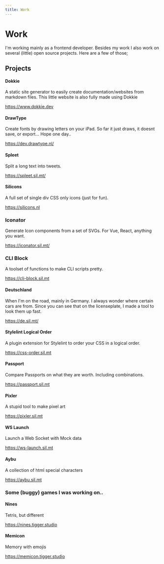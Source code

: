 ```yaml
---
title: Work
---
```


# Work

I'm working mainly as a frontend developer. Besides my work I also work on several (little) open source projects. Here are a few of those;

## Projects

#### Dokkie

A static site generator to easily create documentation/websites from markdown files. This little website is also fully made using Dokkie

https://www.dokkie.dev

#### DrawType

Create fonts by drawing letters on your iPad. So far it just draws, it doesnt save, or export... Hope one day..

https://dev.drawtype.nl/

#### Spleet

Split a long text into tweets.

https://spleet.sil.mt/

#### Silicons

A full set of single div CSS only icons (just for fun).

https://silicons.nl

### Iconator

Generate Icon components from a set of SVGs. For Vue, React, anything you want.

https://iconator.sil.mt/

### CLI Block

A toolset of functions to make CLI scripts pretty.

https://cli-block.sil.mt

#### Deutschland

When I'm on the road, mainly in Germany. I always wonder where certain cars are from. Since you can see that on the licenseplate, I made a tool to look them up fast.

https://de.sil.mt/

#### Stylelint Logical Order

A plugin extension for Stylelint to order your CSS in a logical order.

https://css-order.sil.mt

#### Passport

Compare Passports on what they are worth. Including combinations.

https://passport.sil.mt

#### Pixler

A stupid tool to make pixel art

https://pixler.sil.mt

#### WS Launch

Launch a Web Socket with Mock data

https://ws-launch.sil.mt

#### Aybu

A collection of html special characters

https://aybu.sil.mt

### Some (buggy) games I was working on..

#### Nines

Tetris, but different

https://nines.tigger.studio

#### Memicon

Memory with emojis

https://memicon.tigger.studio
